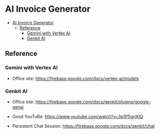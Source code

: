 # AI Invoice Generator

- [AI Invoice Generator](#ai-invoice-generator)
  - [Reference](#reference)
    - [Gemini with Vertex AI](#gemini-with-vertex-ai)
    - [Genkit AI](#genkit-ai)


## Reference


### Gemini with Vertex AI

- Office site:
https://firebase.google.com/docs/vertex-ai/models


### Genkit AI

- Office site:
https://firebase.google.com/docs/genkit/plugins/google-genai


- Good YouTuBe:
https://www.youtube.com/watch?v=3p1P5grjXIQ


- Persistent Chat Session:
https://firebase.google.com/docs/genkit/chat
